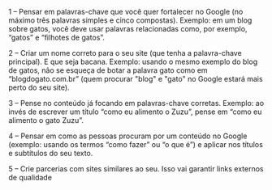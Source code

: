 1 – Pensar em palavras-chave que você quer fortalecer no Google (no máximo três palavras simples e cinco compostas). Exemplo: em um blog sobre gatos, você deve usar palavras relacionadas como, por exemplo, “gatos” e “filhotes de gatos”. 

2 – Criar um nome correto para o seu site (que tenha a palavra-chave principal). E que seja bacana. Exemplo: usando o mesmo exemplo do blog de gatos, não se esqueça de botar a palavra gato como em “blogdogato.com.br” (quem procurar "blog" e "gato" no Google estará mais perto do seu site).

3 – Pense no conteúdo já focando em palavras-chave corretas. Exemplo: ao invés de escrever um título “como eu alimento o Zuzu”, pense em “como eu alimento o gato Zuzu”.

4 – Pensar em como as pessoas procuram por um conteúdo no Google (exemplo: usando os termos “como fazer” ou “o que é”) e aplicar nos títulos e subtítulos do seu texto.

5 – Crie parcerias com sites similares ao seu. Isso vai garantir links externos de qualidade